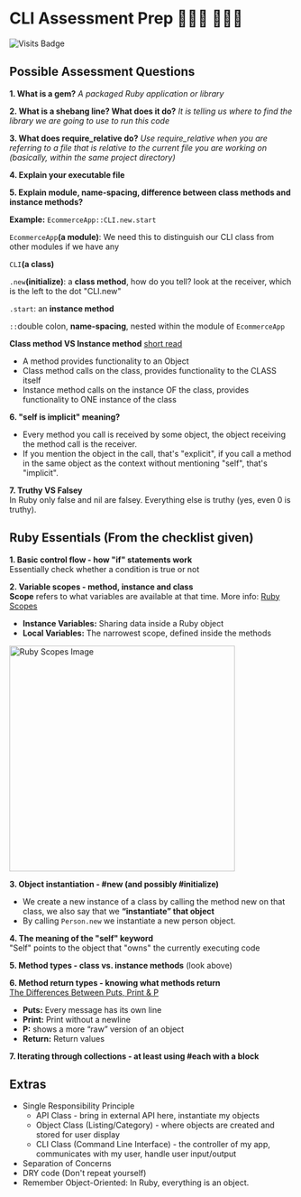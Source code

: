 # CLI Assessment Prep 👨🏻‍💻 👩🏻‍💻
![Visits Badge](https://badges.pufler.dev/visits/chienleow/cli-assessment-prep)

## Possible Assessment Questions
**1. What is a gem?** _A packaged Ruby application or library_

**2. What is a shebang line? What does it do?** _It is telling us where to find the library we are going to use to run this code_
  
**3. What does require_relative do?** _Use require_relative when you are referring to a file that is relative to the current file you are working on (basically, within the same project directory)_
  
**4. Explain your executable file**

**5. Explain module, name-spacing, difference between class methods and instance methods?** 

**Example:** `EcommerceApp::CLI.new.start`

`EcommerceApp`**(a module)**: We need this to distinguish our CLI class from other modules if we have any

`CLI`**(a class)**

`.new`**(initialize)**: a **class method**, how do you tell? look at the receiver, which is the left to the dot "CLI.new"

`.start`: an **instance method**

`::`double colon, **name-spacing**, nested within the module of `EcommerceApp`

**Class method VS Instance method** [short read](https://dev.to/adamlombard/ruby-class-methods-vs-instance-methods-4aje)
- A method provides functionality to an Object
- Class method calls on the class, provides functionality to the CLASS itself
- Instance method calls on the instance OF the class, provides functionality to ONE instance of the class

**6. "self is implicit" meaning?**
- Every method you call is received by some object, the object receiving the method call is the receiver. 
- If you mention the object in the call, that's "explicit", if you call a method in the same object as the context without mentioning "self", that's "implicit".

**7. Truthy VS Falsey**<br />
In Ruby only false and nil are falsey. Everything else is truthy (yes, even 0 is truthy).

## Ruby Essentials (From the checklist given)
**1. Basic control flow - how "if" statements work**<br />
Essentially check whether a condition is true or not

**2. Variable scopes - method, instance and class**<br />
**Scope** refers to what variables are available at that time. More info: [Ruby Scopes](https://www.rubyguides.com/2019/03/ruby-scope-binding/)<br />
- **Instance Variables:** Sharing data inside a Ruby object<br />
- **Local Variables:** The narrowest scope, defined inside the methods<br />
<img src="https://user-images.githubusercontent.com/38739923/99895893-4407b780-2c59-11eb-82c0-178b1ca24eef.png" alt="Ruby Scopes Image" width="400">

**3. Object instantiation - #new (and possibly #initialize)**<br />
- We create a new instance of a class by calling the method new on that class, we also say that we **“instantiate” that object**
- By calling `Person.new` we instantiate a new person object.

**4. The meaning of the "self" keyword**<br />
"Self" points to the object that "owns" the currently executing code

**5. Method types - class vs. instance methods**
(look above)

**6. Method return types - knowing what methods return**<br />
[The Differences Between Puts, Print & P](https://learn.co/tracks/full-stack-web-development-v8/module-3-intro-to-ruby-development/section-4-methods/puts-and-return)<br />
- **Puts:** Every message has its own line
- **Print:** Print without a newline
- **P:** shows a more “raw” version of an object
- **Return:** Return values

**7. Iterating through collections - at least using #each with a block**

## Extras
- Single Responsibility Principle
	- API Class - bring in external API here, instantiate my objects
	- Object Class (Listing/Category) - where objects are created and stored for user display
	- CLI Class (Command Line Interface) - the controller of my app, communicates with my user, handle user input/output
- Separation of Concerns
- DRY code (Don't repeat yourself)
- Remember Object-Oriented: In Ruby, everything is an object.
